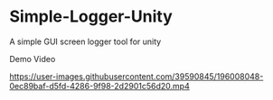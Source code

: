 # Simple-Logger-Unity
A simple GUI screen logger tool for unity

Demo Video

https://user-images.githubusercontent.com/39590845/196008048-0ec89baf-d5fd-4286-9f98-2d2901c56d20.mp4

